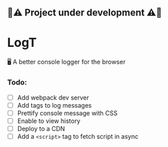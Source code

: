 ## 🚧⚠️ Project under development ⚠️🚧

# LogT

🖥️ A better console logger for the browser

### Todo:

- [ ] Add webpack dev server
- [ ] Add tags to log messages
- [ ] Prettify console message with CSS
- [ ] Enable to view history
- [ ] Deploy to a CDN
- [ ] Add a `<script>` tag to fetch script in async
